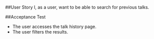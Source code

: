 ##User Story
I, as a user, want to be able to search for previous talks.

##Acceptance Test

* The user accesses the talk history page.
* The user filters the results.
